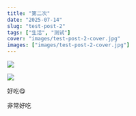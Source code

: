 ```yaml
---
title: "第二次"
date: "2025-07-14"
slug: "test-post-2"
tags: ["生活", "测试"]
cover: "images/test-post-2-cover.jpg"
images: ["images/test-post-2-cover.jpg"]
---
```

![](https://prod-files-secure.s3.us-west-2.amazonaws.com/112d0858-5090-4d34-a606-b75eb8d65fd2/112c6e9b-125a-4f71-a602-843170407767/1000201066.png?X-Amz-Algorithm=AWS4-HMAC-SHA256&X-Amz-Content-Sha256=UNSIGNED-PAYLOAD&X-Amz-Credential=ASIAZI2LB466RDHKZPV2%2F20250724%2Fus-west-2%2Fs3%2Faws4_request&X-Amz-Date=20250724T163921Z&X-Amz-Expires=3600&X-Amz-Security-Token=IQoJb3JpZ2luX2VjEAkaCXVzLXdlc3QtMiJHMEUCIQC44On1oC63G7cFFJzfRYOGXv0oPi4hUqgj%2FGHgI1Rn%2BwIgLFYAYkvOabeNbcKK0ubrNVRuLQr3mjjLdtB2ZPcxihQq%2FwMIMhAAGgw2Mzc0MjMxODM4MDUiDHfo80kYRCEQ0LEgtCrcA7hjSgleFzxAN0QaGQTyVLANQrjvfM%2BQmp8Gg31%2Fj27ueU6fBTGoDXO%2BJMLgb8hgDjUz4VGEO7usRKZ3itxisXrxaq70bsFO2wA7NH7L2LSRFFQ7rKxumVIQcvaaDoCtkbgdKWzPd0E5lvBfxWFeIWa72f1VrO4xZv6cDPD3vdTFAsJWvCll%2FJzhXo80MrR347kMvlNLOWsfm2F3a0QjMFOcGrTYHH9t6zpQEZbNCMpWoQOKLR5E40KYWCLh9UiFDj4QX%2FbrS80jnzSPRnPl32KDZsZ0jrfRiZQ6y47yeeaDUFvwz3N4NODgSXbr8jdpOczv1VHvhbN%2FTeQzNAWXhccWQZRPE0jg1vreYKgTXBwJGfxhfbDajwcOtC%2BuhhPNLU1XjWJ8PMlcAL7rwt22ChbYUFKgiJmBYvknoMiN5DOXRSfuIiI9lGYEtztu%2Fr%2F%2BszOqkIU7ATpCkNPAEODI%2BjoehaoAYaK0Wf3rEJvc50dEbF3YJsNLOMu2STIa8TMOIWsJv8bHSsyVCpNVZy6k6tg%2B2EZ%2FzIvggbUQSWCtth9pp0AWJ0W5bjD37d6AyW48GHJynY6nRRs%2BwcTOatcEReY2meN4Sa6zQ4eDpcQJSJWIIvqRb7Nu3RMLDRRYMMC8icQGOqUBg1DtvxAZ9%2FYOFJimwq8egaFsGe02cb%2FKNcokA4WJ3D8gRJ0pskkGW7usv6S%2B7GpSQvZITZbYWbZzIhMfywC%2BVYMNdb2E7edT%2BAJfp9kZZna1Z7ki1hyOvjlreqDXjGMQj1PWKE1%2BUKYHZslACYzsbMC2Q3ZDiBBjeoQgWE0nzJPF6%2FkUD0Gd1AO3waxH44yG3FsF4029JNs46Uxot96YLp9HRe8E&X-Amz-Signature=76bf14944759dd5a521b4bdfbfeff6e2a4827baa08d21ff3067e1d970abba2bc&X-Amz-SignedHeaders=host&x-amz-checksum-mode=ENABLED&x-id=GetObject)


![](https://prod-files-secure.s3.us-west-2.amazonaws.com/112d0858-5090-4d34-a606-b75eb8d65fd2/ed0ded8d-aaa6-4918-a222-3cffc3f3330b/1000201056.png?X-Amz-Algorithm=AWS4-HMAC-SHA256&X-Amz-Content-Sha256=UNSIGNED-PAYLOAD&X-Amz-Credential=ASIAZI2LB466RDHKZPV2%2F20250724%2Fus-west-2%2Fs3%2Faws4_request&X-Amz-Date=20250724T163921Z&X-Amz-Expires=3600&X-Amz-Security-Token=IQoJb3JpZ2luX2VjEAkaCXVzLXdlc3QtMiJHMEUCIQC44On1oC63G7cFFJzfRYOGXv0oPi4hUqgj%2FGHgI1Rn%2BwIgLFYAYkvOabeNbcKK0ubrNVRuLQr3mjjLdtB2ZPcxihQq%2FwMIMhAAGgw2Mzc0MjMxODM4MDUiDHfo80kYRCEQ0LEgtCrcA7hjSgleFzxAN0QaGQTyVLANQrjvfM%2BQmp8Gg31%2Fj27ueU6fBTGoDXO%2BJMLgb8hgDjUz4VGEO7usRKZ3itxisXrxaq70bsFO2wA7NH7L2LSRFFQ7rKxumVIQcvaaDoCtkbgdKWzPd0E5lvBfxWFeIWa72f1VrO4xZv6cDPD3vdTFAsJWvCll%2FJzhXo80MrR347kMvlNLOWsfm2F3a0QjMFOcGrTYHH9t6zpQEZbNCMpWoQOKLR5E40KYWCLh9UiFDj4QX%2FbrS80jnzSPRnPl32KDZsZ0jrfRiZQ6y47yeeaDUFvwz3N4NODgSXbr8jdpOczv1VHvhbN%2FTeQzNAWXhccWQZRPE0jg1vreYKgTXBwJGfxhfbDajwcOtC%2BuhhPNLU1XjWJ8PMlcAL7rwt22ChbYUFKgiJmBYvknoMiN5DOXRSfuIiI9lGYEtztu%2Fr%2F%2BszOqkIU7ATpCkNPAEODI%2BjoehaoAYaK0Wf3rEJvc50dEbF3YJsNLOMu2STIa8TMOIWsJv8bHSsyVCpNVZy6k6tg%2B2EZ%2FzIvggbUQSWCtth9pp0AWJ0W5bjD37d6AyW48GHJynY6nRRs%2BwcTOatcEReY2meN4Sa6zQ4eDpcQJSJWIIvqRb7Nu3RMLDRRYMMC8icQGOqUBg1DtvxAZ9%2FYOFJimwq8egaFsGe02cb%2FKNcokA4WJ3D8gRJ0pskkGW7usv6S%2B7GpSQvZITZbYWbZzIhMfywC%2BVYMNdb2E7edT%2BAJfp9kZZna1Z7ki1hyOvjlreqDXjGMQj1PWKE1%2BUKYHZslACYzsbMC2Q3ZDiBBjeoQgWE0nzJPF6%2FkUD0Gd1AO3waxH44yG3FsF4029JNs46Uxot96YLp9HRe8E&X-Amz-Signature=7dce600dda4081d243d465259836b742e37b770187dab8c1fc7bffdd01a0bae2&X-Amz-SignedHeaders=host&x-amz-checksum-mode=ENABLED&x-id=GetObject)


好吃😋


非常好吃

